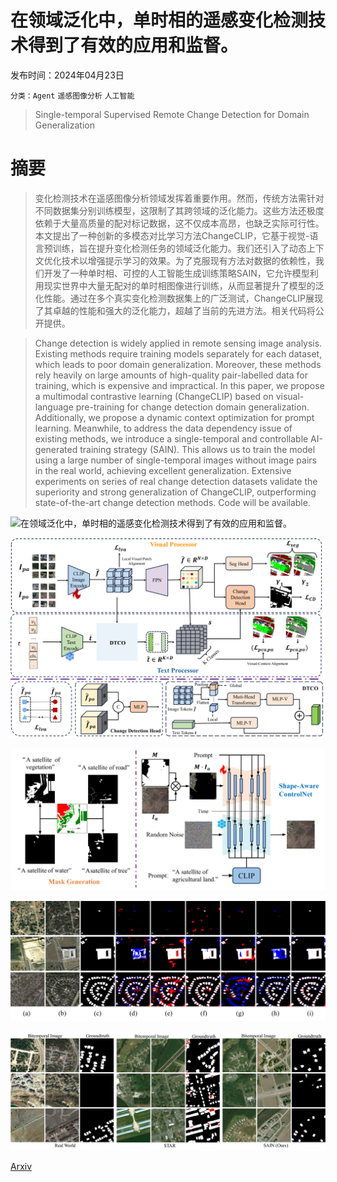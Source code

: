 # 在领域泛化中，单时相的遥感变化检测技术得到了有效的应用和监督。

发布时间：2024年04月23日

`分类：Agent` `遥感图像分析` `人工智能`

> Single-temporal Supervised Remote Change Detection for Domain Generalization

# 摘要

> 变化检测技术在遥感图像分析领域发挥着重要作用。然而，传统方法需针对不同数据集分别训练模型，这限制了其跨领域的泛化能力。这些方法还极度依赖于大量高质量的配对标记数据，这不仅成本高昂，也缺乏实际可行性。本文提出了一种创新的多模态对比学习方法ChangeCLIP，它基于视觉-语言预训练，旨在提升变化检测任务的领域泛化能力。我们还引入了动态上下文优化技术以增强提示学习的效果。为了克服现有方法对数据的依赖性，我们开发了一种单时相、可控的人工智能生成训练策略SAIN，它允许模型利用现实世界中大量无配对的单时相图像进行训练，从而显著提升了模型的泛化性能。通过在多个真实变化检测数据集上的广泛测试，ChangeCLIP展现了其卓越的性能和强大的泛化能力，超越了当前的先进方法。相关代码将公开提供。

> Change detection is widely applied in remote sensing image analysis. Existing methods require training models separately for each dataset, which leads to poor domain generalization. Moreover, these methods rely heavily on large amounts of high-quality pair-labelled data for training, which is expensive and impractical. In this paper, we propose a multimodal contrastive learning (ChangeCLIP) based on visual-language pre-training for change detection domain generalization. Additionally, we propose a dynamic context optimization for prompt learning. Meanwhile, to address the data dependency issue of existing methods, we introduce a single-temporal and controllable AI-generated training strategy (SAIN). This allows us to train the model using a large number of single-temporal images without image pairs in the real world, achieving excellent generalization. Extensive experiments on series of real change detection datasets validate the superiority and strong generalization of ChangeCLIP, outperforming state-of-the-art change detection methods. Code will be available.

![在领域泛化中，单时相的遥感变化检测技术得到了有效的应用和监督。](../../../paper_images/2404.11326/x1.png)

![在领域泛化中，单时相的遥感变化检测技术得到了有效的应用和监督。](../../../paper_images/2404.11326/x2.png)

![在领域泛化中，单时相的遥感变化检测技术得到了有效的应用和监督。](../../../paper_images/2404.11326/x3.png)

![在领域泛化中，单时相的遥感变化检测技术得到了有效的应用和监督。](../../../paper_images/2404.11326/x4.png)

![在领域泛化中，单时相的遥感变化检测技术得到了有效的应用和监督。](../../../paper_images/2404.11326/x5.png)

[Arxiv](https://arxiv.org/abs/2404.11326)